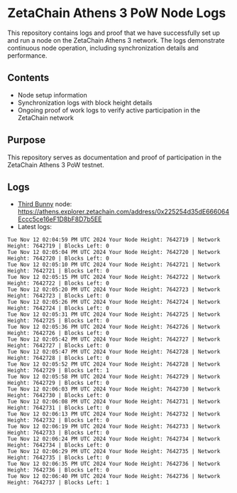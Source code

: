 # ZetaChain Athens 3 PoW Node Logs
This repository contains logs and proof that we have successfully set up and run a node on the ZetaChain Athens 3 network. The logs demonstrate continuous node operation, including synchronization details and performance.

## Contents
- Node setup information
- Synchronization logs with block height details
- Ongoing proof of work logs to verify active participation in the ZetaChain network

## Purpose
This repository serves as documentation and proof of participation in the ZetaChain Athens 3 PoW testnet.

## Logs

- [Third Bunny](https://thirdbunny.xyz/) node: https://athens.explorer.zetachain.com/address/0x225254d35dE666064Eccc5ce16eF1D8bF8D7b5EE
- Latest logs:
```
Tue Nov 12 02:04:59 PM UTC 2024 Your Node Height: 7642719 | Network Height: 7642719 | Blocks Left: 0
Tue Nov 12 02:05:04 PM UTC 2024 Your Node Height: 7642720 | Network Height: 7642720 | Blocks Left: 0
Tue Nov 12 02:05:10 PM UTC 2024 Your Node Height: 7642721 | Network Height: 7642721 | Blocks Left: 0
Tue Nov 12 02:05:15 PM UTC 2024 Your Node Height: 7642722 | Network Height: 7642722 | Blocks Left: 0
Tue Nov 12 02:05:20 PM UTC 2024 Your Node Height: 7642723 | Network Height: 7642723 | Blocks Left: 0
Tue Nov 12 02:05:26 PM UTC 2024 Your Node Height: 7642724 | Network Height: 7642724 | Blocks Left: 0
Tue Nov 12 02:05:31 PM UTC 2024 Your Node Height: 7642725 | Network Height: 7642725 | Blocks Left: 0
Tue Nov 12 02:05:36 PM UTC 2024 Your Node Height: 7642726 | Network Height: 7642726 | Blocks Left: 0
Tue Nov 12 02:05:42 PM UTC 2024 Your Node Height: 7642727 | Network Height: 7642727 | Blocks Left: 0
Tue Nov 12 02:05:47 PM UTC 2024 Your Node Height: 7642728 | Network Height: 7642728 | Blocks Left: 0
Tue Nov 12 02:05:52 PM UTC 2024 Your Node Height: 7642728 | Network Height: 7642729 | Blocks Left: 1
Tue Nov 12 02:05:58 PM UTC 2024 Your Node Height: 7642729 | Network Height: 7642729 | Blocks Left: 0
Tue Nov 12 02:06:03 PM UTC 2024 Your Node Height: 7642730 | Network Height: 7642730 | Blocks Left: 0
Tue Nov 12 02:06:08 PM UTC 2024 Your Node Height: 7642731 | Network Height: 7642731 | Blocks Left: 0
Tue Nov 12 02:06:13 PM UTC 2024 Your Node Height: 7642732 | Network Height: 7642732 | Blocks Left: 0
Tue Nov 12 02:06:19 PM UTC 2024 Your Node Height: 7642733 | Network Height: 7642733 | Blocks Left: 0
Tue Nov 12 02:06:24 PM UTC 2024 Your Node Height: 7642734 | Network Height: 7642734 | Blocks Left: 0
Tue Nov 12 02:06:29 PM UTC 2024 Your Node Height: 7642735 | Network Height: 7642735 | Blocks Left: 0
Tue Nov 12 02:06:35 PM UTC 2024 Your Node Height: 7642736 | Network Height: 7642736 | Blocks Left: 0
Tue Nov 12 02:06:40 PM UTC 2024 Your Node Height: 7642736 | Network Height: 7642737 | Blocks Left: 1
```
